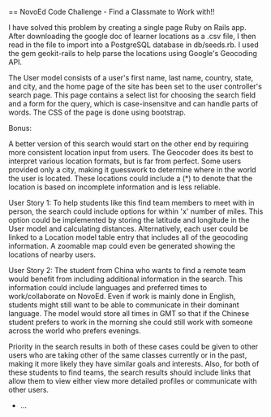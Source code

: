== NovoEd Code Challenge - Find a Classmate to Work with!!

I have solved this problem by creating a single page Ruby on Rails app. After downloading the google doc of learner locations as a .csv file, I then read in the file to import into a PostgreSQL database in db/seeds.rb. I used the gem geokit-rails to help parse the locations using Google's Geocoding API.

The User model consists of a user's first name, last name, country, state, and city, and the home page of the site has been set to the user controller's search page. This page contains a select list for choosing the search field and a form for the query, which is case-insensitve and can handle parts of words. The CSS of the page is done using bootstrap.

Bonus: 

A better version of this search would start on the other end by requiring more consistent location input from users. The Geocoder does its best to interpret various location formats, but is far from perfect. Some users provided only a city, making it guesswork to determine where in the world the user is located. These locations could include a (*) to denote that the location is based on incomplete information and is less reliable.

User Story 1: To help students like this find team members to meet with in person, the search could include options for within 'x' number of miles. This option could be implemented by storing the latitude and longitude in the User model and calculating distances. Alternatively, each user could be linked to a Location model table entry that includes all of the geocoding information. A zoomable map could even be generated showing the locations of nearby users.

User Story 2: The student from China who wants to find a remote team would benefit from including additional information in the search. This information could include languages and preferred times to work/collaborate on NovoEd. Even if work is mainly done in English, students might still want to be able to communicate in their dominant language. The model would store all times in GMT so that if the Chinese student prefers to work in the morning she could still work with someone across the world who prefers evenings.

Priority in the search results in both of these cases could be given to other users who are taking other of the same classes currently or in the past, making it more likely they have similar goals and interests. Also, for both of these students to find teams, the search results should include links that allow them to view either view more detailed profiles or communicate with other users.

* ...


